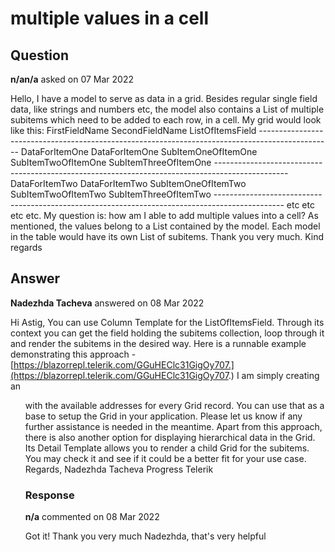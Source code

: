 # multiple values in a cell

## Question

**n/an/a** asked on 07 Mar 2022

Hello, I have a model to serve as data in a grid. Besides regular single field data, like strings and numbers etc, the model also contains a List of multiple subitems which need to be added to each row, in a cell. My grid would look like this: FirstFieldName SecondFieldName ListOfItemsField ------------------------------------------------------------------------------------------------ DataForItemOne DataForItemOne SubItemOneOfItemOne SubItemTwoOfItemOne SubItemThreeOfItemOne ------------------------------------------------------------------------------------------------ DataForItemTwo DataForItemTwo SubItemOneOfItemTwo SubItemTwoOfItemTwo SubItemThreeOfItemTwo ----------------------------------------------------------------------------------------------- etc etc etc etc. My question is: how am I able to add multiple values into a cell? As mentioned, the values belong to a List contained by the model. Each model in the table would have its own List of subitems. Thank you very much. Kind regards

## Answer

**Nadezhda Tacheva** answered on 08 Mar 2022

Hi Astig, You can use Column Template for the ListOfItemsField. Through its context you can get the field holding the subitems collection, loop through it and render the subitems in the desired way. Here is a runnable example demonstrating this approach - [https://blazorrepl.telerik.com/GGuHEClc31GigOy707.](https://blazorrepl.telerik.com/GGuHEClc31GigOy707.) I am simply creating an <ul> with the available addresses for every Grid record. You can use that as a base to setup the Grid in your application. Please let us know if any further assistance is needed in the meantime. Apart from this approach, there is also another option for displaying hierarchical data in the Grid. Its Detail Template allows you to render a child Grid for the subitems. You may check it and see if it could be a better fit for your use case. Regards, Nadezhda Tacheva Progress Telerik

### Response

**n/a** commented on 08 Mar 2022

Got it! Thank you very much Nadezhda, that's very helpful
